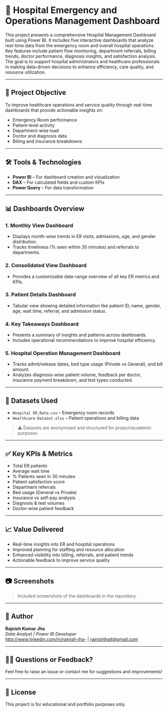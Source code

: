# 🏥 Hospital Emergency and Operations Management Dashboard

This project presents a comprehensive Hospital Management Dashboard built using Power BI. It includes five interactive dashboards that analyze real-time data from the emergency room and overall hospital operations. Key features include patient flow monitoring, department referrals, billing trends, doctor performance, diagnosis insights, and satisfaction analysis. The goal is to support hospital administrators and healthcare professionals in making data-driven decisions to enhance efficiency, care quality, and resource utilization.

---

## 📌 Project Objective

To improve healthcare operations and service quality through real-time dashboards that provide actionable insights on:

- Emergency Room performance
- Patient-level activity
- Department-wise load
- Doctor and diagnosis data
- Billing and insurance breakdowns

---

## 🛠 Tools & Technologies

- **Power BI** – For dashboard creation and visualization  
- **DAX** – For calculated fields and custom KPIs  
- **Power Query** – For data transformation

---

## 📊 Dashboards Overview

### 1. **Monthly View Dashboard**
- Displays month-wise trends in ER visits, admissions, age, and gender distribution.
- Tracks timeliness (% seen within 30 minutes) and referrals to departments.

### 2. **Consolidated View Dashboard**
- Provides a customizable date-range overview of all key ER metrics and KPIs.

### 3. **Patient Details Dashboard**
- Tabular view showing detailed information like patient ID, name, gender, age, wait time, referral, and admission status.

### 4. **Key Takeaways Dashboard**
- Presents a summary of insights and patterns across dashboards.
- Includes operational recommendations to improve hospital efficiency.

### 5. **Hospital Operation Management Dashboard**
- Tracks admit/release dates, bed type usage (Private vs General), and bill amount.
- Analyzes diagnosis-wise patient volume, feedback per doctor, insurance payment breakdown, and test types conducted.

---

## 📂 Datasets Used

- `Hospital ER_Data.csv` – Emergency room records  
- `Healthcare-Dataset.xlsx` – Patient operations and billing data  

> ⚠️ Datasets are anonymized and structured for project/academic purposes.

---

## ✅ Key KPIs & Metrics

- Total ER patients  
- Average wait time  
- % Patients seen in 30 minutes  
- Patient satisfaction score  
- Department referrals  
- Bed usage (General vs Private)  
- Insurance vs self-pay analysis  
- Diagnosis & test volumes  
- Doctor-wise patient feedback

---

## 📈 Value Delivered

- Real-time insights into ER and hospital operations  
- Improved planning for staffing and resource allocation  
- Enhanced visibility into billing, referrals, and patient trends  
- Actionable feedback to improve service quality

---

## 📷 Screenshots

> Included screenshots of the dashboards in the repository.

---

## 📄 Author

**Rajnish Kumar Jha**  
*Data Analyst | Power BI Developer*  
http://www.linkedin.com/in/rajnish-jha- | rajnishjhait@gmail.com

---

## 🙋‍♂️ Questions or Feedback?

Feel free to raise an issue or contact me for suggestions and improvements!

---

## 🏁 License

This project is for educational and portfolio purposes only.
